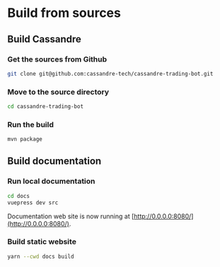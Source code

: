 # Build from sources

## Build Cassandre

### Get the sources from Github
```bash
git clone git@github.com:cassandre-tech/cassandre-trading-bot.git
```

### Move to the source directory
```bash
cd cassandre-trading-bot
```

### Run the build
```bash
mvn package
```

## Build documentation

### Run local documentation
```bash
cd docs
vuepress dev src
```
Documentation web site is now running at [http://0.0.0.0:8080/](http://0.0.0.0:8080/).

### Build static website
```bash
yarn --cwd docs build
```
